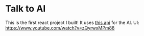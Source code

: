 # Talk to AI
This is the first react project I built! It uses [this api](https://api.pgamerx.com/endpoints) for the AI. UI: https://www.youtube.com/watch?v=zQyrwxMPm88
